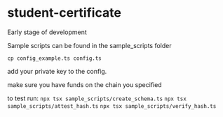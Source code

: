 # student-certificate

Early stage of development

Sample scripts can be found in the sample_scripts folder

`cp config_example.ts config.ts`

add your private key to the config.

make sure you have funds on the chain you specified


to test run:
`npx tsx sample_scripts/create_schema.ts`
`npx tsx sample_scripts/attest_hash.ts`
`npx tsx sample_scripts/verify_hash.ts`
